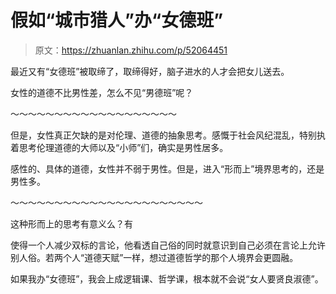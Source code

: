 # 假如“城市猎人”办“女德班”

> 原文：<https://zhuanlan.zhihu.com/p/52064451>

最近又有“女德班”被取缔了，取缔得好，脑子进水的人才会把女儿送去。

女性的道德不比男性差，怎么不见“男德班”呢？

～～～～～～～～～～～～～～～～～～～

但是，女性真正欠缺的是对伦理、道德的抽象思考。感慨于社会风纪混乱，特别执着思考伦理道德的大师以及“小师”们，确实是男性居多。

感性的、具体的道德，女性并不弱于男性。但是，进入“形而上”境界思考的，还是男性多。

～～～～～～～～～～～～～～～～～～～～～～

这种形而上的思考有意义么？有

使得一个人减少双标的言论，他看透自己俗的同时就意识到自己必须在言论上允许别人俗。若两个人“道德天赋”一样，想过道德哲学的那个人境界会更圆融。

如果我办“女德班”，我会上成逻辑课、哲学课，根本就不会说“女人要贤良淑德”。